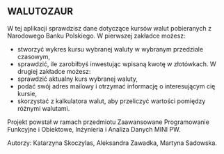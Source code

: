 ## WALUTOZAUR

W tej aplikacji sprawdzisz dane dotyczące kursów walut pobieranych z Narodowego Banku Polskiego.
W pierwszej zakładce możesz:
- stworzyć wykres kursu wybranej waluty w wybranym przedziale czasowym,
- sprawdzić, ile zarobiłbyś inwestując wpisaną kwotę w złotówkach.
W drugiej zakładce możesz:
- sprawdzić aktualny kurs wybranej waluty,
- podać swój adres mailowy i otrzymać informację o interesującym cię kursie,
- skorzystać z kalkulatora walut, aby przeliczyć wartości pomiędzy różnymi walutami.

Projekt powstał w ramach przedmiotu Zaawansowane Programowanie Funkcyjne i Obiektowe, Inżynieria i Analiza Danych MINI PW.

Autorzy: Katarzyna Skoczylas, Aleksandra Zawadka, Martyna Sadowska.



